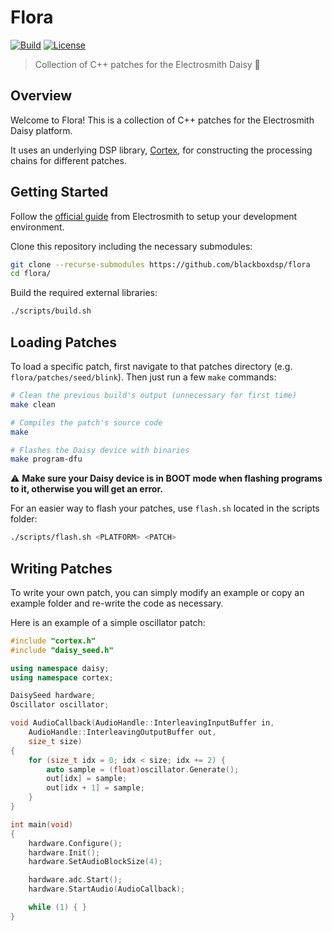 # Flora

[![Build](https://github.com/blackboxdsp/flora/actions/workflows/ci.build.yml/badge.svg)](https://github.com/blackboxdsp/flora/actions/workflows/ci.build.yml)
[![License](https://img.shields.io/badge/License-MIT-yellow)](https://github.com/blackboxdsp/cortex/blob/develop/LICENSE)

> Collection of C++ patches for the Electrosmith Daisy 🌱

## Overview

Welcome to Flora! This is a collection of C++ patches for the Electrosmith Daisy platform.

It uses an underlying DSP library, [Cortex](https://github.com/blackboxdsp/cortex), for constructing
the processing chains for different patches.

## Getting Started

Follow the [official guide](https://github.com/electro-smith/DaisyWiki/wiki/1.-Setting-Up-Your-Development-Environment) from Electrosmith
to setup your development environment.

Clone this repository including the necessary submodules:
```bash
git clone --recurse-submodules https://github.com/blackboxdsp/flora
cd flora/
```

Build the required external libraries:
```bash
./scripts/build.sh
```

## Loading Patches

To load a specific patch, first navigate to that patches directory (e.g. `flora/patches/seed/blink`). Then just run a few `make` commands:
```bash 
# Clean the previous build's output (unnecessary for first time)
make clean

# Compiles the patch's source code
make

# Flashes the Daisy device with binaries
make program-dfu
```

:warning: **Make sure your Daisy device is in BOOT mode when flashing programs to it, otherwise you will get an error.**

For an easier way to flash your patches, use `flash.sh` located in the scripts folder:
```bash
./scripts/flash.sh <PLATFORM> <PATCH>
```

## Writing Patches

To write your own patch, you can simply modify an example or copy an example folder and re-write the code as necessary.

Here is an example of a simple oscillator patch:
```c++
#include "cortex.h"
#include "daisy_seed.h"

using namespace daisy;
using namespace cortex;

DaisySeed hardware;
Oscillator oscillator;

void AudioCallback(AudioHandle::InterleavingInputBuffer in,
    AudioHandle::InterleavingOutputBuffer out,
    size_t size)
{
    for (size_t idx = 0; idx < size; idx += 2) {
        auto sample = (float)oscillator.Generate();
        out[idx] = sample;
        out[idx + 1] = sample;
    }
}

int main(void)
{
    hardware.Configure();
    hardware.Init();
    hardware.SetAudioBlockSize(4);

    hardware.adc.Start();
    hardware.StartAudio(AudioCallback);

    while (1) { }
}
```
